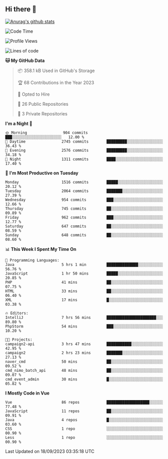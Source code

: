 ## Hi there 👋

[![Anurag's github stats](https://github-readme-stats.vercel.app/api?username=Songwonseok)](https://github.com/anuraghazra/github-readme-stats)



<!--START_SECTION:waka-->
![Code Time](http://img.shields.io/badge/Code%20Time-2%2C513%20hrs%2011%20mins-blue)

![Profile Views](http://img.shields.io/badge/Profile%20Views-0-blue)

![Lines of code](https://img.shields.io/badge/From%20Hello%20World%20I%27ve%20Written-35.0%20million%20lines%20of%20code-blue)

**🐱 My GitHub Data** 

> 📦 358.1 kB Used in GitHub's Storage 
 > 
> 🏆 68 Contributions in the Year 2023
 > 
> 💼 Opted to Hire
 > 
> 📜 26 Public Repositories 
 > 
> 🔑 3 Private Repositories 
 > 
**I'm a Night 🦉** 

```text
🌞 Morning                904 commits         ███░░░░░░░░░░░░░░░░░░░░░░   12.00 % 
🌆 Daytime                2745 commits        █████████░░░░░░░░░░░░░░░░   36.43 % 
🌃 Evening                2576 commits        █████████░░░░░░░░░░░░░░░░   34.18 % 
🌙 Night                  1311 commits        ████░░░░░░░░░░░░░░░░░░░░░   17.40 % 
```
📅 **I'm Most Productive on Tuesday** 

```text
Monday                   1516 commits        █████░░░░░░░░░░░░░░░░░░░░   20.12 % 
Tuesday                  2064 commits        ███████░░░░░░░░░░░░░░░░░░   27.39 % 
Wednesday                954 commits         ███░░░░░░░░░░░░░░░░░░░░░░   12.66 % 
Thursday                 745 commits         ██░░░░░░░░░░░░░░░░░░░░░░░   09.89 % 
Friday                   962 commits         ███░░░░░░░░░░░░░░░░░░░░░░   12.77 % 
Saturday                 647 commits         ██░░░░░░░░░░░░░░░░░░░░░░░   08.59 % 
Sunday                   648 commits         ██░░░░░░░░░░░░░░░░░░░░░░░   08.60 % 
```


📊 **This Week I Spent My Time On** 

```text
💬 Programming Languages: 
Java                     5 hrs 1 min         ██████████████░░░░░░░░░░░   56.76 % 
JavaScript               1 hr 50 mins        █████░░░░░░░░░░░░░░░░░░░░   20.85 % 
PHP                      41 mins             ██░░░░░░░░░░░░░░░░░░░░░░░   07.75 % 
HTML                     33 mins             ██░░░░░░░░░░░░░░░░░░░░░░░   06.40 % 
XML                      17 mins             █░░░░░░░░░░░░░░░░░░░░░░░░   03.38 % 

🔥 Editors: 
IntelliJ                 7 hrs 56 mins       ██████████████████████░░░   89.80 % 
PhpStorm                 54 mins             ███░░░░░░░░░░░░░░░░░░░░░░   10.20 % 

🐱‍💻 Projects: 
campaign2-api            3 hrs 47 mins       ███████████░░░░░░░░░░░░░░   42.95 % 
campaign2                2 hrs 23 mins       ███████░░░░░░░░░░░░░░░░░░   27.13 % 
naver_cmd                50 mins             ██░░░░░░░░░░░░░░░░░░░░░░░   09.52 % 
cmd_nimo_batch_api       48 mins             ██░░░░░░░░░░░░░░░░░░░░░░░   09.07 % 
cmd_event_admin          30 mins             █░░░░░░░░░░░░░░░░░░░░░░░░   05.82 % 
```

**I Mostly Code in Vue** 

```text
Vue                      86 repos            ███████████████████░░░░░░   77.48 % 
JavaScript               11 repos            ██░░░░░░░░░░░░░░░░░░░░░░░   09.91 % 
Java                     4 repos             █░░░░░░░░░░░░░░░░░░░░░░░░   03.60 % 
CSS                      1 repo              ░░░░░░░░░░░░░░░░░░░░░░░░░   00.90 % 
Less                     1 repo              ░░░░░░░░░░░░░░░░░░░░░░░░░   00.90 % 
```




 Last Updated on 18/09/2023 03:35:18 UTC
<!--END_SECTION:waka-->
